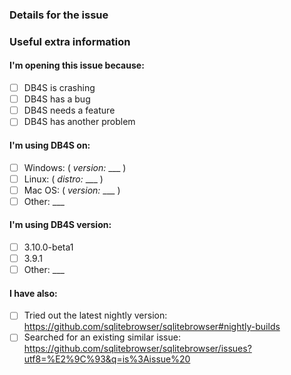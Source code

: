 ### Details for the issue

<!--

Thanks for coming here to report an issue. :)

Please describe it in this section, fill out the correct check boxes
below with an "x", then click the "Submit new issue" button at the bottom

-->



### Useful extra information

<!-- The info below often helps, please fill it out if you're able to. :) -->

#### I'm opening this issue because:

- [ ] DB4S is crashing
- [ ] DB4S has a bug
- [ ] DB4S needs a feature
- [ ] DB4S has another problem

#### I'm using DB4S on:

- [ ] Windows: ( _version:_ ___ )
- [ ] Linux: ( _distro:_ ___ )
- [ ] Mac OS: ( _version:_ ___ )
- [ ] Other: ___

#### I'm using DB4S version:

- [ ] 3.10.0-beta1
- [ ] 3.9.1
- [ ] Other: ___

#### I have also:

- [ ] Tried out the latest nightly version: https://github.com/sqlitebrowser/sqlitebrowser#nightly-builds
- [ ] Searched for an existing similar issue: https://github.com/sqlitebrowser/sqlitebrowser/issues?utf8=%E2%9C%93&q=is%3Aissue%20
